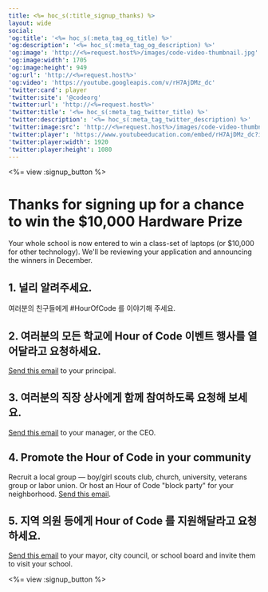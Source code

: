 ```yaml
---
title: <%= hoc_s(:title_signup_thanks) %>
layout: wide
social:
'og:title': '<%= hoc_s(:meta_tag_og_title) %>'
'og:description': '<%= hoc_s(:meta_tag_og_description) %>'
'og:image': 'http://<%=request.host%>/images/code-video-thumbnail.jpg'
'og:image:width': 1705
'og:image:height': 949
'og:url': 'http://<%=request.host%>'
'og:video': 'https://youtube.googleapis.com/v/rH7AjDMz_dc'
'twitter:card': player
'twitter:site': '@codeorg'
'twitter:url': 'http://<%=request.host%>'
'twitter:title': '<%= hoc_s(:meta_tag_twitter_title) %>'
'twitter:description': '<%= hoc_s(:meta_tag_twitter_description) %>'
'twitter:image:src': 'http://<%=request.host%>/images/code-video-thumbnail.jpg'
'twitter:player': 'https://www.youtubeeducation.com/embed/rH7AjDMz_dc?iv_load_policy=3&rel=0&autohide=1&showinfo=0'
'twitter:player:width': 1920
'twitter:player:height': 1080
---
```


<%= view :signup_button %>

# Thanks for signing up for a chance to win the $10,000 Hardware Prize

Your whole school is now entered to win a class-set of laptops (or $10,000 for other technology). We'll be reviewing your application and announcing the winners in December.

## 1. 널리 알려주세요.

여러분의 친구들에게 #HourOfCode 를 이야기해 주세요.

## 2. 여러분의 모든 학교에 Hour of Code 이벤트 행사를 열어달라고 요청하세요.

[Send this email](<%= resolve_url('/resources#email') %>) to your principal.

## 3. 여러분의 직장 상사에게 함께 참여하도록 요청해 보세요.

[Send this email](<%= resolve_url('/resources#email') %>) to your manager, or the CEO.

## 4. Promote the Hour of Code in your community

Recruit a local group — boy/girl scouts club, church, university, veterans group or labor union. Or host an Hour of Code "block party" for your neighborhood. [Send this email](<%= resolve_url('/resources#email') %>).

## 5. 지역 의원 등에게 Hour of Code 를 지원해달라고 요청하세요.

[Send this email](<%= resolve_url('/resources#politicians') %>) to your mayor, city council, or school board and invite them to visit your school.

<%= view :signup_button %>